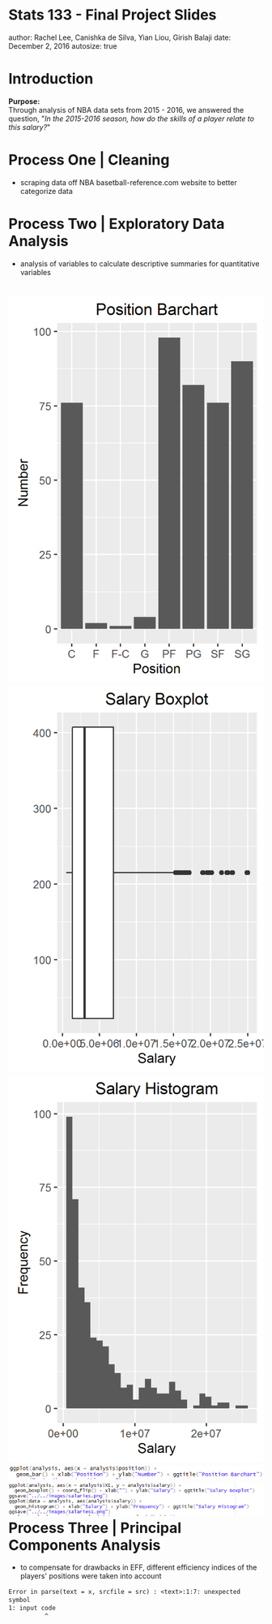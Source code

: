 Stats 133 - Final Project Slides
========================================================
author: Rachel Lee, Canishka de Silva, Yian Liou, Girish Balaji
date: December 2, 2016
autosize: true

Introduction
========================================================

**Purpose:**  
Through analysis of NBA data sets from 2015 - 2016, we answered the question, "*In the 2015-2016 season, how do the skills of a player relate to this salary?*"

Process One | Cleaning
========================================================

- scraping data off NBA basetball-reference.com website to better categorize data



Process Two | Exploratory Data Analysis
========================================================

- analysis of variables to calculate descriptive summaries for quantitative variables 


![](position.png)
![](salaries.png)
![](salaries1.png)
![](positioncode.png)
![](salarycode.png)
Process Three | Principal Components Analysis
========================================================

- to compensate for drawbacks in EFF, different efficiency indices of the players' positions were taken into account






```
Error in parse(text = x, srcfile = src) : <text>:1:7: unexpected symbol
1: input code
          ^
```
